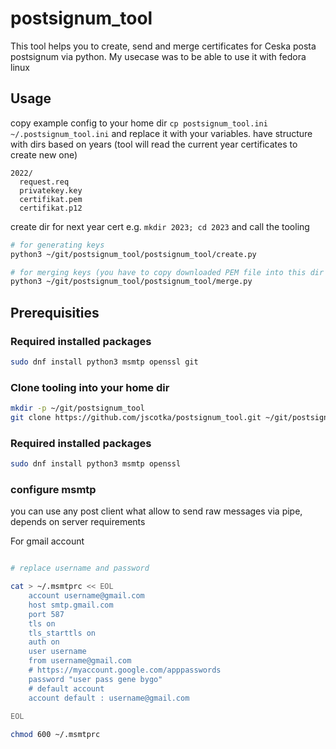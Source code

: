 # postsignum_tool

This tool helps you to create, send and merge certificates for Ceska posta postsignum via python.
My usecase was to be able to use it with fedora  linux 

## Usage
copy example config to your home dir `cp postsignum_tool.ini ~/.postsignum_tool.ini` and replace it with your variables.
have structure with dirs based on years (tool will read the current year certificates to create new one)
```
2022/
  request.req
  privatekey.key
  certifikat.pem
  certifikat.p12
```
create dir for next year cert e.g. `mkdir 2023; cd 2023` and call the tooling
```bash
# for generating keys
python3 ~/git/postsignum_tool/postsignum_tool/create.py

# for merging keys (you have to copy downloaded PEM file into this dir after postsignum set the key back)
python3 ~/git/postsignum_tool/postsignum_tool/merge.py
```

## Prerequisities


### Required installed packages
```bash
sudo dnf install python3 msmtp openssl git
```

### Clone tooling into your home dir
```bash
mkdir -p ~/git/postsignum_tool
git clone https://github.com/jscotka/postsignum_tool.git ~/git/postsignum_tool
```


### Required installed packages
```bash
sudo dnf install python3 msmtp openssl
```

### configure msmtp
you can use any post client what allow to send raw messages via pipe, depends on server requirements

For gmail account
```bash

# replace username and password

cat > ~/.msmtprc << EOL
    account username@gmail.com
    host smtp.gmail.com
    port 587
    tls on
    tls_starttls on
    auth on
    user username
    from username@gmail.com
    # https://myaccount.google.com/apppasswords
    password "user pass gene bygo"
    # default account
    account default : username@gmail.com
 
EOL

chmod 600 ~/.msmtprc
```


